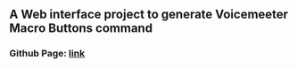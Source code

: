 ## A Web interface project to generate Voicemeeter Macro Buttons command
### Github Page: [link](https://1030283726.github.io/Voicemeeter-Macro-Buttons-Generator/)
